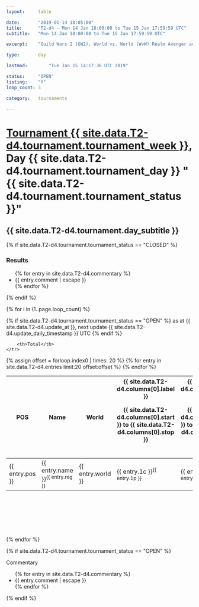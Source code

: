 ```yaml
---
layout: 	table

date: 		"2019-01-14 18:05:00"
title: 		"T2-d4 - Mon 14 Jan 18:00:00 to Tue 15 Jan 17:59:59 UTC"
subtitle: 	"Mon 14 Jan 18:00:00 to Tue 15 Jan 17:59:59 UTC"

excerpt:    "Guild Wars 2 (GW2), World vs. World (WvW) Realm Avenger achivement Tournament. \"Every Kill Counts\""

type:       day

lastmod: 		"Tue Jan 15 14:17:36 UTC 2019"

status:     "OPEN"
listing:    "Y"
loop_count: 3

category: 	tournaments

---
```

<div class="table_header">
    <h1><a href="{{ site.data.T2-d4.tournament.week_url }}">Tournament {{ site.data.T2-d4.tournament.tournament_week }}</a>, Day {{ site.data.T2-d4.tournament.tournament_day }} "{{ site.data.T2-d4.tournament.tournament_status }}"</h1>
    <h2>{{ site.data.T2-d4.tournament.day_subtitle }}</h2> 
</div>

{% if site.data.T2-d4.tournament.tournament_status == "CLOSED" %} 
<div class="commentary">
  <h3>Results</h3>
  <ul>
    {% for entry in site.data.T2-d4.commentary %}
    <li class="commentary_list">{{ entry.comment | escape }}</li>
    {% endfor %}
  </ul>
</div>
{% endif %}


{% for i in (1..page.loop_count) %}

{% if site.data.T2-d4.tournament.tournament_status == "OPEN" %} 
<span class="table_nextupdate">as at {{ site.data.T2-d4.update_at }}, next update {{ site.data.T2-d4.update_daily_timestamp }} UTC</span> 
{% endif %}

<table class="day_table">
  <colgroup>
    <col style="width:18px">
    <col style="width:55px">
    <col style="width:55px">
    <col style="width:12px">
    <col style="width:12px">
    <col style="width:12px">
    <col style="width:12px">
    <col style="width:12px">
    <col style="width:12px">
    <col style="width:12px">
    <col style="width:12px">
    <col style="width:12px">
    <col style="width:12px">
    <col style="width:12px">
    <col style="width:12px">
    <col style="width:12px">
    <col style="width:12px">
    <col style="width:12px">
    <col style="width:12px">
    <col style="width:12px">
    <col style="width:12px">
    <col style="width:12px">
    <col style="width:12px">
    <col style="width:12px">
    <col style="width:12px">
    <col style="width:12px">
    <col style="width:12px">
    <col style="width:18px">
  </colgroup>  
  <thead>
    <tr>
        <th>POS</th>
        <th class="AlignLeft">Name</th>
        <th class="AlignLeft">World</th>

<th><div class="label">{{ site.data.T2-d4.columns[0].label }}<p class="onhover">{{ site.data.T2-d4.columns[0].start }} to {{ site.data.T2-d4.columns[0].stop }}</p></div>​</th>
<th><div class="label">{{ site.data.T2-d4.columns[1].label }}<p class="onhover">{{ site.data.T2-d4.columns[1].start }} to {{ site.data.T2-d4.columns[1].stop }}</p></div>​</th>
<th><div class="label">{{ site.data.T2-d4.columns[2].label }}<p class="onhover">{{ site.data.T2-d4.columns[2].start }} to {{ site.data.T2-d4.columns[2].stop }}</p></div>​</th>
<th><div class="label">{{ site.data.T2-d4.columns[3].label }}<p class="onhover">{{ site.data.T2-d4.columns[3].start }} to {{ site.data.T2-d4.columns[3].stop }}</p></div>​</th>
<th><div class="label">{{ site.data.T2-d4.columns[4].label }}<p class="onhover">{{ site.data.T2-d4.columns[4].start }} to {{ site.data.T2-d4.columns[4].stop }}</p></div>​</th>
<th><div class="label">{{ site.data.T2-d4.columns[5].label }}<p class="onhover">{{ site.data.T2-d4.columns[5].start }} to {{ site.data.T2-d4.columns[5].stop }}</p></div>​</th>
<th><div class="label">{{ site.data.T2-d4.columns[6].label }}<p class="onhover">{{ site.data.T2-d4.columns[6].start }} to {{ site.data.T2-d4.columns[6].stop }}</p></div>​</th>
<th><div class="label">{{ site.data.T2-d4.columns[7].label }}<p class="onhover">{{ site.data.T2-d4.columns[7].start }} to {{ site.data.T2-d4.columns[7].stop }}</p></div>​</th>
<th><div class="label">{{ site.data.T2-d4.columns[8].label }}<p class="onhover">{{ site.data.T2-d4.columns[8].start }} to {{ site.data.T2-d4.columns[8].stop }}</p></div>​</th>
<th><div class="label">{{ site.data.T2-d4.columns[9].label }}<p class="onhover">{{ site.data.T2-d4.columns[9].start }} to {{ site.data.T2-d4.columns[9].stop }}</p></div>​</th>
<th><div class="label">{{ site.data.T2-d4.columns[10].label }}<p class="onhover">{{ site.data.T2-d4.columns[10].start }} to {{ site.data.T2-d4.columns[10].stop }}</p></div>​</th>

<th><div class="label">{{ site.data.T2-d4.columns[11].label }}<p class="onhover">{{ site.data.T2-d4.columns[11].start }} to {{ site.data.T2-d4.columns[11].stop }}</p></div>​</th>
<th><div class="label">{{ site.data.T2-d4.columns[12].label }}<p class="onhover">{{ site.data.T2-d4.columns[12].start }} to {{ site.data.T2-d4.columns[12].stop }}</p></div>​</th>
<th><div class="label">{{ site.data.T2-d4.columns[13].label }}<p class="onhover">{{ site.data.T2-d4.columns[13].start }} to {{ site.data.T2-d4.columns[13].stop }}</p></div>​</th>
<th><div class="label">{{ site.data.T2-d4.columns[14].label }}<p class="onhover">{{ site.data.T2-d4.columns[14].start }} to {{ site.data.T2-d4.columns[14].stop }}</p></div>​</th>
<th><div class="label">{{ site.data.T2-d4.columns[15].label }}<p class="onhover">{{ site.data.T2-d4.columns[15].start }} to {{ site.data.T2-d4.columns[15].stop }}</p></div>​</th>
<th><div class="label">{{ site.data.T2-d4.columns[16].label }}<p class="onhover">{{ site.data.T2-d4.columns[16].start }} to {{ site.data.T2-d4.columns[16].stop }}</p></div>​</th>
<th><div class="label">{{ site.data.T2-d4.columns[17].label }}<p class="onhover">{{ site.data.T2-d4.columns[17].start }} to {{ site.data.T2-d4.columns[17].stop }}</p></div>​</th>
<th><div class="label">{{ site.data.T2-d4.columns[18].label }}<p class="onhover">{{ site.data.T2-d4.columns[18].start }} to {{ site.data.T2-d4.columns[18].stop }}</p></div>​</th>
<th><div class="label">{{ site.data.T2-d4.columns[19].label }}<p class="onhover">{{ site.data.T2-d4.columns[19].start }} to {{ site.data.T2-d4.columns[19].stop }}</p></div>​</th>
<th><div class="label">{{ site.data.T2-d4.columns[20].label }}<p class="onhover">{{ site.data.T2-d4.columns[20].start }} to {{ site.data.T2-d4.columns[20].stop }}</p></div>​</th>

<th><div class="label">{{ site.data.T2-d4.columns[21].label }}<p class="onhover">{{ site.data.T2-d4.columns[21].start }} to {{ site.data.T2-d4.columns[21].stop }}</p></div>​</th>
<th><div class="label">{{ site.data.T2-d4.columns[22].label }}<p class="onhover">{{ site.data.T2-d4.columns[22].start }} to {{ site.data.T2-d4.columns[22].stop }}</p></div>​</th>
<th><div class="label">{{ site.data.T2-d4.columns[23].label }}<p class="onhover">{{ site.data.T2-d4.columns[23].start }} to {{ site.data.T2-d4.columns[23].stop }}</p></div>​</th>

        <th>Total</th>
    </tr>
  </thead>
  {% assign offset = forloop.index0 | times: 20 %}
<tbody>
{% for entry in site.data.T2-d4.entries limit:20 offset:offset %}
  <tr>
    <td class="pl{{ entry.pos }}">{{ entry.pos }}</td>
    <td class="AlignLeft">{{ entry.name }}<sup>{{ entry.reg }}</sup></td>
    <td class="AlignLeft">{{ entry.world }}</td>
    <td class="pl{{ entry.1p }}">{{ entry.1c }}<sup>{{ entry.1p }}</sup></td>
    <td class="pl{{ entry.2p }}">{{ entry.2c }}<sup>{{ entry.2p }}</sup></td>
    <td class="pl{{ entry.3p }}">{{ entry.3c }}<sup>{{ entry.3p }}</sup></td>
    <td class="pl{{ entry.4p }}">{{ entry.4c }}<sup>{{ entry.4p }}</sup></td>
    <td class="pl{{ entry.5p }}">{{ entry.5c }}<sup>{{ entry.5p }}</sup></td>
    <td class="pl{{ entry.6p }}">{{ entry.6c }}<sup>{{ entry.6p }}</sup></td>
    <td class="pl{{ entry.7p }}">{{ entry.7c }}<sup>{{ entry.7p }}</sup></td>
    <td class="pl{{ entry.8p }}">{{ entry.8c }}<sup>{{ entry.8p }}</sup></td>
    <td class="pl{{ entry.9p }}">{{ entry.9c }}<sup>{{ entry.9p }}</sup></td>
    <td class="pl{{ entry.10p }}">{{ entry.10c }}<sup>{{ entry.10p }}</sup></td>
    <td class="pl{{ entry.11p }}">{{ entry.11c }}<sup>{{ entry.11p }}</sup></td>
    <td class="pl{{ entry.12p }}">{{ entry.12c }}<sup>{{ entry.12p }}</sup></td>
    <td class="pl{{ entry.13p }}">{{ entry.13c }}<sup>{{ entry.13p }}</sup></td>
    <td class="pl{{ entry.14p }}">{{ entry.14c }}<sup>{{ entry.14p }}</sup></td>
    <td class="pl{{ entry.15p }}">{{ entry.15c }}<sup>{{ entry.15p }}</sup></td>
    <td class="pl{{ entry.16p }}">{{ entry.16c }}<sup>{{ entry.16p }}</sup></td>
    <td class="pl{{ entry.17p }}">{{ entry.17c }}<sup>{{ entry.17p }}</sup></td>
    <td class="pl{{ entry.18p }}">{{ entry.18c }}<sup>{{ entry.18p }}</sup></td>
    <td class="pl{{ entry.19p }}">{{ entry.19c }}<sup>{{ entry.19p }}</sup></td>
    <td class="pl{{ entry.20p }}">{{ entry.20c }}<sup>{{ entry.20p }}</sup></td>
    <td class="pl{{ entry.21p }}">{{ entry.21c }}<sup>{{ entry.21p }}</sup></td>
    <td class="pl{{ entry.22p }}">{{ entry.22c }}<sup>{{ entry.22p }}</sup></td>
    <td class="pl{{ entry.23p }}">{{ entry.23c }}<sup>{{ entry.23p }}</sup></td>
    <td class="pl{{ entry.24p }}">{{ entry.24c }}<sup>{{ entry.24p }}</sup></td>
    <td>{{ entry.total }}</td>
  </tr>
{% endfor %}  
</tbody>
</table>
<div class="leaderboard">
  <script async src="//pagead2.googlesyndication.com/pagead/js/adsbygoogle.js"></script>
  <!-- 728x90 -->
  <ins class="adsbygoogle"
       style="display:inline-block;width:728px;height:90px"
       data-ad-client="ca-pub-3274917281288240"
       data-ad-slot="3870538733"></ins>
  <script>
  (adsbygoogle = window.adsbygoogle || []).push({});
  </script>    
</div>
<br />
{% endfor %}

{% if site.data.T2-d4.tournament.tournament_status == "OPEN" %} 
<div class="commentary">
  <span class="commentary_title">Commentary</span>
  <ul>
    {% for entry in site.data.T2-d4.commentary %}
    <li class="commentary_list">{{ entry.comment | escape }}</li>
    {% endfor %}
  </ul>
</div>
{% endif %}


